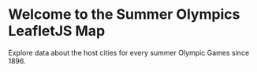 
# Welcome to the Summer Olympics LeafletJS Map
Explore data about the host cities for every summer Olympic Games since 1896.

